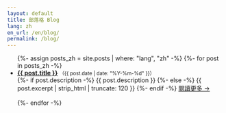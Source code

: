 ```yaml
---
layout: default
title: 部落格 Blog
lang: zh
en_url: /en/blog/
permalink: /blog/
---
```


<ul>
{%- assign posts_zh = site.posts | where: "lang", "zh" -%}
{%- for post in posts_zh -%}
  <li style="margin: 0 0 1rem 0;">
    <a href="{{ post.url | relative_url }}"><strong>{{ post.title }}</strong></a>
    <small>（{{ post.date | date: "%Y-%m-%d" }}）</small><br>
    {%- if post.description -%}
      {{ post.description }}
    {%- else -%}
      {{ post.excerpt | strip_html | truncate: 120 }}
    {%- endif -%}
    <a href="{{ post.url | relative_url }}">閱讀更多 →</a>
  </li>
{%- endfor -%}
</ul>
